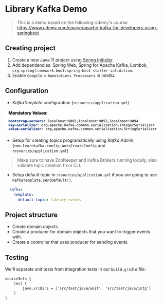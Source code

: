 # Library Kafka Demo

> This is a demo based on the following Udemy's course: https://www.udemy.com/course/apache-kafka-for-developers-using-springboot

## Creating project

1. Create a new Java 11 project using [Spring Initializr](https://start.spring.io/).
2. Add dependencies: Spring Web, Spring for Apache Kafka, Lombok, `org.springframework.boot:spring-boot-starter-validation`.
3. Enable `Compile` > `Annotations Processors` in IntelliJ.

## Configuration

* *KafkaTemplate* configuration (`resources/application.yml`)

![](2021-06-10-09-07-37.png)

* Setup for creating topics programatically using *Kafka Admin* (`com.learnkafka.config.AutoCreateConfig` and `resources/application.yml`)

> Make sure to have ZooKeeper and Kafka Brokers running locally, also validate topic creation from CLI.

* Setup default topic in `resources/application.yml` if you are going to use `KafkaTemplate.sendDefault()`.

```yml
  kafka:
    template:
      default-topic: library-events
```

## Project structure

* Create domain objects.
* Create a producer for domain objects that you want to trigger events with.
* Create a controller that uses producer for sending events.

## Testing

We'll separate unit tests from integration tests in our `build.gradle` file:

```
sourceSets {
	test {
		java.srcDirs = ['src/test/java/unit', 'src/test/java/intg']
	}
}
```
